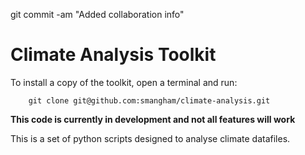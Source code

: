 git commit -am "Added collaboration info"
# Climate Analysis Toolkit

To install a copy of the toolkit, open a terminal and run:
```
    git clone git@github.com:smangham/climate-analysis.git
```

**This code is currently in development and not all features will work**

This is a set of python scripts designed to analyse climate datafiles.


